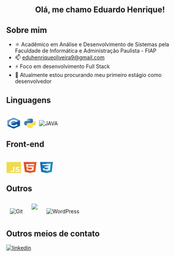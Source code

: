<div align="center">
<h2> Olá, me chamo Eduardo Henrique!
</div> 

## Sobre mim
- ⚛️ Acadêmico em Análise e Desenvolvimento de Sistemas pela Faculdade de Informática e Administração Paulista - FIAP
- 📫 eduhenriqueoliveira9@gmail.com
- ⚡ Foco em desenvolvimento Full Stack
- 🧰 Atualmente estou procurando meu primeiro estágio como desenvolvedor

 ## Linguagens
<div style="display: inline_block"><br>
    <img align="center" alt="C" height="30" width="40" src="https://raw.githubusercontent.com/devicons/devicon/master/icons/c/c-original.svg">
    <img align="center" alt="Python" height="30" width="40" src="https://raw.githubusercontent.com/devicons/devicon/master/icons/python/python-original.svg">
    <img align="center" alt="JAVA" height="30" width="40" src="https://cdn-icons-png.flaticon.com/512/226/226777.png">
</div>

## Front-end
<div style="display: inline_block"><br>
    <img align="center" alt="JavaScript" height="30" width="40" src="https://raw.githubusercontent.com/devicons/devicon/master/icons/javascript/javascript-plain.svg">
    <img align="center" alt="HTML" height="30" width="40" src="https://raw.githubusercontent.com/devicons/devicon/master/icons/html5/html5-original.svg">
    <img align="center" alt="CSS" height="30" width="40" src="https://raw.githubusercontent.com/devicons/devicon/master/icons/css3/css3-original.svg">
 </div>
 

## Outros
<div>  
    <img style="margin: 10px" src="https://img.shields.io/badge/git-%23F05033.svg?style=for-the-badge&logo=git&logoColor=white" alt="Git" />
    <img style="margin: 10px" src="https://img.shields.io/badge/MySQL-4479A1?style=for-the-badge&logo=mysql&logoColor=white" />
    <img style="margin: 10px" src="https://img.shields.io/badge/WordPress-%2321759B?style=for-the-badge&logo=wordpress&logoColor=white" alt="WordPress">
</div>
 
## Outros meios de contato  

<div>
    <a href="https://www.linkedin.com/in/eduardo-henrique-de-fran%C3%A7a-oliveira-7b8370213/" target="_blank">
        <img src=https://img.shields.io/badge/linkedin-%231E77B5.svg?&style=for-the-badge&logo=linkedin&logoColor=white alt=linkedin style="margin-bottom: 5px;" />
    </a>
</div> 

<br/>